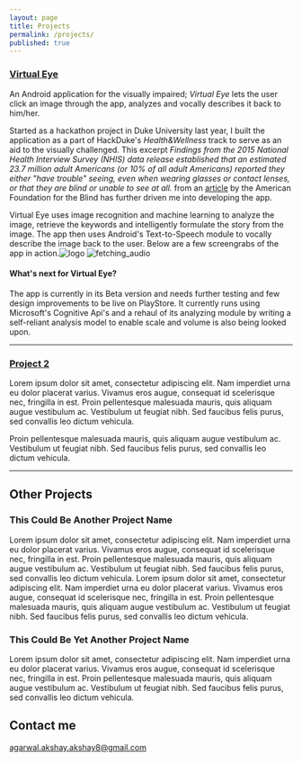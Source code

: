 ```yaml
---
layout: page
title: Projects
permalink: /projects/
published: true
---
```


### [Virtual Eye](https://github.com/venkateshmantha/virtualeye) 
An Android application for the visually impaired; _Virtual Eye_ lets the user click an image through the app, analyzes and vocally describes it back to him/her.

Started as a hackathon project in Duke University last year, I built the application as a part of HackDuke's _Health&Wellness_ track to serve as an aid to the visually challenged. This excerpt _Findings from the 2015 National Health Interview Survey (NHIS) data release established that an estimated 23.7 million adult Americans (or 10% of all adult Americans) reported they either "have trouble" seeing, even when wearing glasses or contact lenses, or that they are blind or unable to see at all._ from an [article](http://www.afb.org/info/blindness-statistics/2) by the American Foundation for the Blind has further driven me into developing the app.

Virtual Eye uses image recognition and machine learning to analyze the image, retrieve the keywords and intelligently formulate the story from the image. The app then uses Android's Text-to-Speech module to vocally describe the image back to the user. Below are a few screengrabs of the app in action.![logo]({{site.baseurl}}/images/veye_0.jpg)
![fetching_audio]({{site.baseurl}}/images/veye_1.jpg)

#### What's next for Virtual Eye?

The app is currently in its Beta version and needs further testing and few design improvements to be live on PlayStore. It currently runs using Microsoft's Cognitive Api's and a rehaul of its analyzing module by writing a self-reliant analysis model to enable scale and volume is also being looked upon.

***

### [Project 2](https://github.com/AkshayAgarwal007/Moodly)
Lorem ipsum dolor sit amet, consectetur adipiscing elit. Nam imperdiet urna eu dolor placerat varius. Vivamus eros augue, consequat id scelerisque nec, fringilla in est. Proin pellentesque malesuada mauris, quis aliquam augue vestibulum ac. Vestibulum ut feugiat nibh. Sed faucibus felis purus, sed convallis leo dictum vehicula.

Proin pellentesque malesuada mauris, quis aliquam augue vestibulum ac. Vestibulum ut feugiat nibh. Sed faucibus felis purus, sed convallis leo dictum vehicula.

***

## Other Projects

### This Could Be Another Project Name

  Lorem ipsum dolor sit amet, consectetur adipiscing elit. Nam imperdiet urna eu dolor placerat varius. Vivamus eros augue, consequat id scelerisque nec, fringilla in est. Proin pellentesque malesuada mauris, quis aliquam augue vestibulum ac. Vestibulum ut feugiat nibh. Sed faucibus felis purus, sed convallis leo dictum vehicula. Lorem ipsum dolor sit amet, consectetur adipiscing elit. Nam imperdiet urna eu dolor placerat varius. Vivamus eros augue, consequat id scelerisque nec, fringilla in est. Proin pellentesque malesuada mauris, quis aliquam augue vestibulum ac. Vestibulum ut feugiat nibh. Sed faucibus felis purus, sed convallis leo dictum vehicula.
   
### This Could Be Yet Another Project Name

   Lorem ipsum dolor sit amet, consectetur adipiscing elit. Nam imperdiet urna eu dolor placerat varius. Vivamus eros augue, consequat id scelerisque nec, fringilla in est. Proin pellentesque malesuada mauris, quis aliquam augue vestibulum ac. Vestibulum ut feugiat nibh. Sed faucibus felis purus, sed convallis leo dictum vehicula.


## Contact me

[agarwal.akshay.akshay8@gmail.com](mailto:agarwal.akshay.akshay8@gmail.com)
